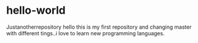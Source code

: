 # hello-world
Justanotherrepository
hello this is my first repository and changing master with different tings..i love to learn new programming languages.
